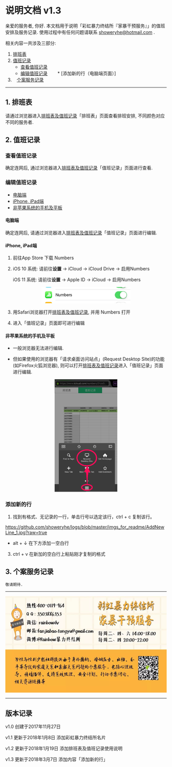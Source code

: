 # 说明文档 v1.3

  亲爱的服务者, 你好. 本文档用于说明「彩虹暴力终结所『家暴干预服务』」的值班安排及服务记录. 使用过程中有任何问题请联系 showeryhe@hotmail.com .

  相关内容一共涉及三部分: 
1.    [排班表](https://github.com/showeryhe/logs#%E6%8E%92%E7%8F%AD%E8%A1%A8)
2.    [值班记录](https://github.com/showeryhe/logs#%E5%80%BC%E7%8F%AD%E8%AE%B0%E5%BD%95)
        * [查看值班记录](https://github.com/showeryhe/logs#%E6%9F%A5%E7%9C%8B%E5%80%BC%E7%8F%AD%E8%AE%B0%E5%BD%95)
        * [编辑值班记录](https://github.com/showeryhe/logs#%E7%BC%96%E8%BE%91%E5%80%BC%E7%8F%AD%E8%AE%B0%E5%BD%95)
        * [添加新的行（电脑端页面）]
3.    [个案服务记录](https://github.com/showeryhe/logs#%E4%B8%AA%E6%A1%88%E6%9C%8D%E5%8A%A1%E8%AE%B0%E5%BD%95)

***

## 1. 排班表

  请通过浏览器进入[排班表及值班记录]「排班表」页面查看排班安排, 不同颜色对应不同的服务者.

## 2. 值班记录

### 查看值班记录

  确定连网后, 通过浏览器进入[排班表及值班记录]「值班记录」页面进行查看.

### 编辑值班记录

  * [电脑端](https://github.com/showeryhe/logs#%E7%94%B5%E8%84%91%E7%AB%AF)
  
  * [iPhone, iPad端](https://github.com/showeryhe/logs#iphone-ipad%E7%AB%AF)
  
  * [非苹果系统的手机及平板](https://github.com/showeryhe/logs#%E9%9D%9E%E8%8B%B9%E6%9E%9C%E7%B3%BB%E7%BB%9F%E7%9A%84%E6%89%8B%E6%9C%BA%E5%8F%8A%E5%B9%B3%E6%9D%BF)

#### 电脑端

  确定连网后, 请通过浏览器进入[排班表及值班记录]「值班记录」页面进行编辑.

#### iPhone, iPad端
1.  前往App Store 下载 Numbers

2.  iOS 10 系统: 请前往**设置** -> iCloud -> iCloud Drive -> 启用Numbers

    iOS 11 系统: 请前往**设置** -> Apple ID -> iCloud -> 启用Numbers

<div align=center><img height="50" src="https://github.com/showeryhe/logs/blob/master/imgs_for_readme/enactivate_numbers.jpg"/></div>

3.  用Safari浏览器打开[排班表及值班记录], 并用 Numbers 打开

4.  进入「值班记录」页面即可进行编辑

#### 非苹果系统的手机及平板

  *    一般浏览器无法进行编辑.

  *    但如果使用的浏览器有「请求桌面访问站点」(Request Desktop Site)的功能(如Firefox火狐浏览器), 则可以打开[排班表及值班记录](https://www.icloud.com/numbers/0hzeSPteYodRrsPlTv5dx5vYw#%E5%AE%B6%E6%9A%B4%E5%92%A8%E8%AF%A2%E5%80%BC%E7%8F%AD%E8%A1%A8)进入「值班记录」页面进行编辑.

<div align=center><img height="350" src="https://github.com/showeryhe/logs/blob/master/imgs_for_readme/desktop_site.png"/></div>

### 添加新的行

1. 找到有格式、无记录的一行，单击行号以选定该行，ctrl + c 复制该行。

https://github.com/showeryhe/logs/blob/master/imgs_for_readme/AddNewLine_1.jpg?raw=true

* alt + ↓ 在下方添加一空白行

3. ctrl + v 在新加的空白行上粘贴刚才复制的格式

## 3. 个案服务记录

    敬请期待.

***

<div align=center><img height="300" src="https://github.com/showeryhe/logs/blob/master/imgs_for_readme/name%20card.jpg"/></div>

***
## 版本记录

v1.0 创建于2017年11月27日

v1.1 更新于2018年1月8日 添加彩虹暴力终结所名片

v1.2 更新于2018年1月19日 添加排班表及值班记录使用说明

v1.3 更新于2018年3月7日 添加内容「添加新的行」

[排班表及值班记录]: https://www.icloud.com/numbers/0hzeSPteYodRrsPlTv5dx5vYw#%E5%AE%B6%E6%9A%B4%E5%92%A8%E8%AF%A2%E5%80%BC%E7%8F%AD%E8%A1%A8
